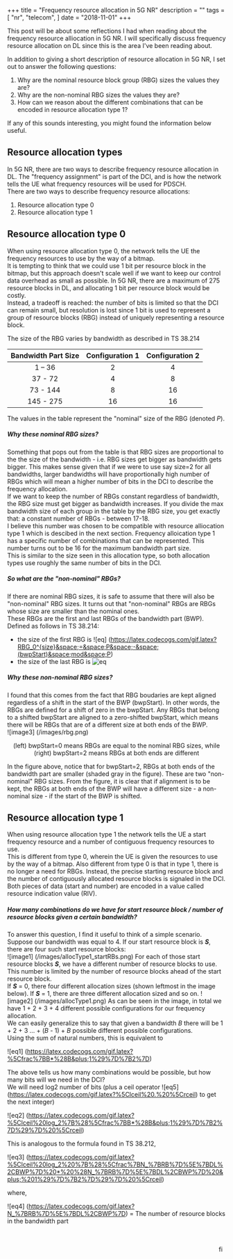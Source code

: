 +++
title = "Frequency resource allocation in 5G NR"
description = ""
tags = [
    "nr",
    "telecom",
]
date = "2018-11-01"
+++

This post will be about some reflections I had when reading about the frequency resource alliocation in 5G NR.
I will specifically discuss frequency resource allocation on DL since this is the
area I've been reading about.

In addition to giving a short description of resource allocation in 5G NR, I set out to answer the following questions:

1. Why are the nominal resource block group (RBG) sizes the values they are?
2. Why are the non-nominal RBG sizes the values they are?
3. How can we reason about the different combinations that can be encoded in resource allocation type 1?

If any of this sounds interesting, you might found the information below useful.

## Resource allocation types
In 5G NR, there are two ways to describe frequency resource allocation in DL. The "frequency assignment" is part of the DCI, and is how the network tells the UE what frequency resources will be used for PDSCH. <br>
There are two ways to describe frequency resource allocations:

1. Resource allocation type 0
2. Resource allocation type 1

## Resource allocation type 0
When using resource allocation type 0, the network tells the UE the frequency resources to use by the way of a bitmap. <br>
It is tempting to think that we could use 1 bit per resource block in the bitmap, but this approach doesn't scale well if we want to keep our control data overhead as small as possible. In 5G NR, there are a maximum of 275 resource blocks in DL, and allocating 1 bit per resource block would be costly.<br>
Instead, a tradeoff is reached: the number of bits is limited so that the DCI can remain small, but resolution is lost since 1 bit is used to represent a group of resource blocks (RBG) instead of uniquely representing a resource block.

The size of the RBG varies by bandwidth as described in TS 38.214

| Bandwidth Part Size | Configuration 1 | Configuration 2 |
|:-------------------:|:---------------:|:---------------:|
| 1 – 36              | 2               | 4               |
| 37 - 72             | 4               | 8               |
| 73 - 144            | 8               | 16              |
| 145 - 275           | 16              | 16              |

The values in the table represent the "nominal" size of the RBG (denoted _P_).

##### Why these nominal RBG sizes?

Something that pops out from the table is that RBG sizes are proportional to the the size of the bandwidth - i.e. RBG sizes get bigger as bandwidth gets bigger. This makes sense given that if we were to use say size=2 for all bandwidths, larger bandwidths will have proportionally high number of RBGs which will mean a higher number of bits in the DCI to describe the frequency allocation.<br>
If we want to keep the number of RBGs constant regardless of bandwidth, the RBG size must get bigger as bandwidth increases. If you divide the max bandwidth size of each group in the table by the RBG size, you get exactly that: a constant number of RBGs - between 17-18. <br>
I believe this number was chosen to be compatible with resource alliocation type 1 which is descibed in the next section. Frequency alloication type 1 has a specific number of combinations that can be represented. This number turns out to be 16 for the maximum bandwidth part size. <br>
This is similar to the size seen in this allocation type, so both allocation types use roughly the same number of bits in the DCI.

##### So what are the "non-nominal" RBGs?

If there are nominal RBG sizes, it is safe to assume that there will also be "non-nominal" RBG sizes. It turns out that "non-nominal" RBGs are RBGs whose size are smaller than the nominal ones.<br>
These RBGs are the first and last RBGs of the bandwidth part (BWP). Defined as follows in TS 38.214:

 - the size of the first RBG is ![eq] (https://latex.codecogs.com/gif.latex?RBG_0^{size}&space;=&space;P&space;-&space;(bwpStart)&space;mod&space;P)
 - the size of the last RBG is ![eq](https://latex.codecogs.com/gif.latex?RBG_{last}^{size}&space;=&space;(bwpStart&space;&plus;&space;bwpSize)&space;mod&space;P)

##### Why these non-nominal RBG sizes?

I found that this comes from the fact that RBG boudaries are kept aligned regardless of a shift in the start of the BWP (bwpStart). In other words, the RBGs are defined for a shift of zero in the bwpStart. Any RBGs that belong to a shifted bwpStart are aligned to a zero-shifted bwpStart, which means there will be RBGs that are of a different size at both ends of the BWP.<br>
![image3] (/images/rbg.png)<br>
 <div style="text-align:center">(left) bwpStart=0 means RBGs are equal to the nominal RBG sizes, while (right) bwpStart=2 means RBGs at both ends are different </div>

In the figure above, notice that for bwpStart=2, RBGs at both ends of the bandwidth part are smaller (shaded gray in the figure). These are two "non-nominal" RBG sizes. From the figure, it is clear that if alignment is to be kept, the RBGs at both ends of the BWP will have a different size - a non-nominal size - if the start of the BWP is shifted.

## Resource allocation type 1

When using resource allocation type 1 the network tells the UE a start frequency resource and a number of contiguous frequency resources to use. <br>
This is different from type 0, wherein the UE is given the resources to use by the way of a bitmap. Also different from type 0 is that in type 1, there is no longer a need
for RBGs. Instead, the precise starting resource block and the number of contiguously allocated resource blocks is signaled in the DCI. Both pieces of data (start and number) are encoded in a value called resource indication value (RIV).

##### How many combinations do we have for start resource block / number of resource blocks given a certain bandwidth?

To answer this question, I find it useful to think of a simple scenario. <br>
Suppose our bandwidth was equal to 4. If our start resource block is ___S___, there are four such start resource blocks:<br>
![image1] (/images/allocType1_startRBs.png)
For each of those start resource blocks ___S___, we have a different number of resource blocks to use. This number is limited by the number of resource blocks ahead of the start resource block.<br>
If ___S___ = 0, there four different allocation sizes (shown leftmost in the image below). If ___S___ = 1, there are three different allocation sized and so on.
![image2] (/images/allocType1.png)
As can be seen in the image, in total we have 1 + 2 + 3 + 4 different possible configurations for our frequency allocation.<br>
We can easily generalize this to say that given a bandwidth _B_ there will be 1 + 2 + 3 ... + (_B_ - 1) + _B_ possible different possible configurations.<br>
Using the sum of natural numbers, this is equivalent to

![eq1] (https://latex.codecogs.com/gif.latex?%5Cfrac%7BB*%28B&plus;1%29%7D%7B2%7D)

The above tells us how many combinations would be possible, but how many bits will we need in the DCI? <br>
We will need log2 number of bits (plus a ceil operator ![eq5] (https://latex.codecogs.com/gif.latex?%5Clceil%20.%20%5Crceil) to get the next integer)

![eq2] (https://latex.codecogs.com/gif.latex?%5Clceil%20log_2%7B%28%5Cfrac%7BB*%28B&plus;1%29%7D%7B2%7D%29%7D%20%5Crceil)

This is analogous to the formula found in TS 38.212,

![eq3] (https://latex.codecogs.com/gif.latex?%5Clceil%20log_2%20%7B%28%5Cfrac%7BN_%7BRB%7D%5E%7BDL%2CBWP%7D%20*%20%28N_%7BRB%7D%5E%7BDL%2CBWP%7D%20&plus;%201%29%7D%7B2%7D%29%7D%20%5Crceil)

where,

![eq4] (https://latex.codecogs.com/gif.latex?N_%7BRB%7D%5E%7BDL%2CBWP%7D)
        = The number of resource blocks in the bandwidth part

<br><br>
<img src="/images/black64x64.png" alt="fin" width="16" align="right"/>

